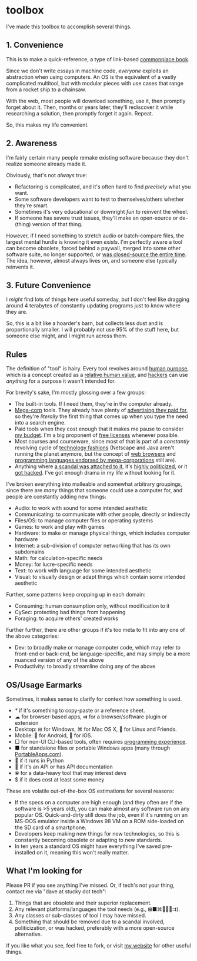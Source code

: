 # toolbox

I've made this toolbox to accomplish several things.

## 1. Convenience

This is to make a quick-reference, a type of link-based [commonplace book](https://en.wikipedia.org/wiki/Commonplace_book).

Since we don't write essays in machine code, _everyone_ exploits an abstraction when using computers. An OS is the equivalent of a vastly complicated multitool, but with modular pieces with use cases that range from a rocket ship to a chainsaw.

With the web, most people will download something, use it, then promptly forget about it. Then, months or years later, they'll rediscover it while researching a solution, then promptly forget it again. Repeat.

So, this makes my life convenient.

## 2. Awareness

I'm fairly certain many people remake existing software because they don't realize someone already made it.

Obviously, that's not _always_ true:

- Refactoring is complicated, and it's often hard to find _precisely_ what you want.
- Some software developers want to test to themselves/others whether they're smart.
- Sometimes it's very educational or downright _fun_ to reinvent the wheel.
- If someone has severe trust issues, they'll make an open-source or de-(thing) version of that thing.

However, if I need something to stretch audio or batch-compare files, the largest mental hurdle is knowing it even _exists_. I'm perfectly aware a tool can become obsolete, forced behind a paywall, merged into some other software suite, no longer supported, or [was closed-source the entire time](https://trendless.tech/floss). The idea, however, almost always lives on, and someone else typically reinvents it.

## 3. Future Convenience

I _might_ find lots of things here useful someday, but I don't feel like dragging around 4 terabytes of constantly updating programs just to know where they are.

So, this is a bit like a hoarder's barn, but collects less dust and is proportionally smaller. I will probably not use 95% of the stuff here, but someone else might, and I might run across them.

## Rules

The definition of "tool" is hairy. Every tool revolves around [human purpose](https://gainedin.site/purpose/), which is a concept created as a [relative human value](https://gainedin.site/values/), and [hackers](https://trendless.tech/hacking) can use _anything_ for a purpose it wasn't intended for.

For brevity's sake, I'm mostly glossing over a few groups:

- The built-in tools. If I need them, they're in the computer already.
- [Mega-corp](https://gainedin.site/groups-large) tools. They already have plenty of [advertising they paid for](https://notageni.us/marketing/), so they're _literally_ the first thing that comes up when you type the need into a search engine.
- Paid tools when they cost enough that it makes me pause to consider [my budget](https://adequate.life/money-3/). I'm a big proponent of [free licenses](https://trendless.tech/floss/) whenever possible.
- Most courses and courseware, since most of that is part of a _constantly_ revolving cycle of [technology fashions](https://trendless.tech/trends/) (Netscape and Java aren't running the planet anymore, but the concept of [web browsers](https://trendless.tech/web-dev/) and [programming languages endorsed by mega-corporations](https://trendless.tech/langs/) still are).
- Anything where [a scandal was attached to it](https://trendless.tech/faang), it's [highly politicized](https://gainedin.site/conservative-liberal), or it [got hacked](https://trendless.tech/hacking). I've got enough drama in my life without looking for it.

I've broken everything into malleable and somewhat arbitrary groupings, since there are _many_ things that someone could use a computer for, and people are constantly adding new things:

- Audio: to work with sound for some intended aesthetic
- Communicating: to communicate with other people, directly or indirectly
- Files/OS: to manage computer files or operating systems
- Games: to work and play with games
- Hardware: to make or manage physical things, which includes computer hardware
- Internet: a sub-division of computer networking that has its own subdomains
- Math: for calculation-specific needs
- Money: for lucre-specific needs
- Text: to work with language for some intended aesthetic
- Visual: to visually design or adapt things which contain some intended aesthetic

Further, some patterns keep cropping up in each domain:

- Consuming: human consumption only, without modification to it
- CySec: protecting bad things from happening
- Foraging: to acquire others' created works

Further further, there are other groups if it's too meta to fit into any one of the above categories:

- Dev: to broadly make or manage computer code, which may refer to front-end or back-end, be language-specific, and may simply be a more nuanced version of any of the above
- Productivity: to broadly streamline doing any of the above

## OS/Usage Earmarks

Sometimes, it makes sense to clarify for context how something is used.

- _*_ if it's something to copy-paste or a reference sheet.
- ☁ for browser-based apps, ⇉ for a browser/software plugin or extension
- Desktop: ⊞ for Windows, ⌘ for Mac OS X, 🐧 for Linux and Friends.
- Mobile: 🤖 for Android, 🍎 for iOS.
- □ for non-UI CLI-based tools, often requires [programming experience](https://trendless.tech/prog-basics).
- ■ for standalone files or portable Windows apps (many through [PortableApps.com](https://portableapps.com/)).
- 🐍 if it runs in Python
- 🔌 if it's an API or has API documentation
- ⦿ for a data-heavy tool that may interest devs
- $ if it does cost at least some money

These are volatile out-of-the-box OS estimations for several reasons:

- If the specs on a computer are high enough (and they often are if the software is >5 years old), you can make almost any software run on any popular OS. Quick-and-dirty still does the job, even if it's running on an MS-DOS emulator inside a Windows 98 VM on a ROM side-loaded on the SD card of a smartphone.
- Developers keep making new things for new technologies, so this is constantly becoming obsolete or adapting to new standards.
- In ten years a standard OS might have everything I've saved pre-installed on it, meaning this won't really matter.

## What I'm looking for

Please PR if you see anything I've missed. Or, if tech's not your thing, contact me via "dave at stucky dot tech":

1. Things that are obsolete and their superior replacement.
2. Any relevant platforms/languages the tool needs (e.g., ⊞■⌘🐧🍎🤖⇉).
3. Any classes or sub-classes of tool I may have missed.
4. Something that should be removed due to a scandal involved, politicization, or was hacked, preferably with a more open-source alternative.

If you like what you see, feel free to fork, or visit [my website](https://stucky.tech) for other useful things.
